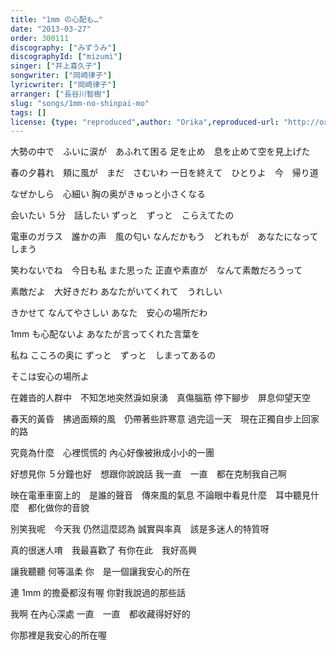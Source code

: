 ```yaml
---
title: "1mm の心配も…"
date: "2013-03-27"
order: 300111
discography: ["みずうみ"]
discographyId: ["mizumi"]
singer: ["井上喜久子"]
songwriter: ["岡崎律子"]
lyricwriter: ["岡崎律子"]
arranger: ["長谷川智樹"]
slug: "songs/1mm-no-shinpai-mo"
tags: []
license: {type: "reproduced",author: "Orika",reproduced-url: "http://orikamushi.myweb.hinet.net",reproduced-website: "織歌蟲"}
---
```


大勢の中で　ふいに涙が　あふれて困る 
足を止め　息を止めて空を見上げた 

春の夕暮れ　頬に風が　まだ　さむいわ 
一日を終えて　ひとりよ　今　帰り道 

なぜかしら　心細い 
胸の奥がきゅっと小さくなる 

会いたい 
５分　話したい 
ずっと　ずっと　こらえてたの 

電車のガラス　誰かの声　風の匂い 
なんだかもう　どれもが　あなたになってしまう 

笑わないでね　今日も私 
また思った 
正直や素直が　なんて素敵だろうって 

素敵だよ　大好きだわ 
あなたがいてくれて　うれしい 

きかせて 
なんてやさしい 
あなた　安心の場所だわ 

1mm も心配ないよ 
あなたが言ってくれた言葉を 

私ね 
こころの奥に 
ずっと　ずっと　しまってあるの 

そこは安心の場所よ 

在雜沓的人群中　不知怎地突然淚如泉湧　真傷腦筋
停下腳步　屏息仰望天空

春天的黃昏　拂過面頰的風　仍帶著些許寒意
過完這一天　現在正獨自步上回家的路

究竟為什麼　心裡慌慌的
內心好像被揪成小小的一團

好想見你
５分鐘也好　想跟你說說話
我一直　一直　都在克制我自己啊

映在電車車窗上的　是誰的聲音　傳來風的氣息
不論眼中看見什麼　耳中聽見什麼　都化做你的音貌

別笑我呢　今天我
仍然這麼認為
誠實與率真　該是多迷人的特質呀

真的很迷人唷　我最喜歡了
有你在此　我好高興

讓我聽聽
何等溫柔
你　是一個讓我安心的所在

連 1mm 的擔憂都沒有喔
你對我說過的那些話

我啊
在內心深處
一直　一直　都收藏得好好的

你那裡是我安心的所在喔
